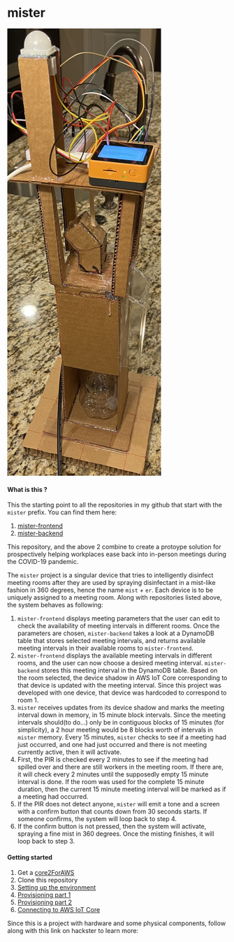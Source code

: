 # mister

![mister device](/imgs/mister-resized.png)

#### What is this ?

This the starting point to all the repositories in my github that start with the `mister` prefix. You can find them here:

1. [mister-frontend](https://github.com/daxlar/mister-frontend)
2. [mister-backend](https://github.com/daxlar/mister-backend)

This repository, and the above 2 combine to create a protoype solution for prospectively helping workplaces ease back into in-person meetings during the COVID-19 pandemic.

The `mister` project is a singular device that tries to intelligently disinfect meeting rooms after they are used by spraying disinfectant in a mist-like fashion in 360 degrees, hence the name `mist` + `er`. Each device is to be uniquely assigned to a meeting room. Along with repositories listed above, the system behaves as following:

1. `mister-frontend` displays meeting parameters that the user can edit to check the availability of meeting intervals in different rooms. Once the parameters are chosen, `mister-backend` takes a look at a DynamoDB table that stores selected meeting intervals, and returns available meeting intervals in their available rooms to `mister-frontend`.
2. `mister-frontend` displays the available meeting intervals in different rooms, and the user can now choose a desired meeting interval. `mister-backend` stores this meeting interval in the DynamoDB table. Based on the room selected, the device shadow in AWS IoT Core corresponding to that device is updated with the meeting interval. Since this project was developed with one device, that device was hardcoded to correspond to room 1.
3. `mister` receives updates from its device shadow and marks the meeting interval down in memory, in 15 minute block intervals. Since the meeting intervals should(to do...) only be in contiguous blocks of 15 minutes (for simplicity), a 2 hour meeting would be 8 blocks worth of intervals in `mister` memory. Every 15 minutes, `mister` checks to see if a meeting had just occurred, and one had just occurred and there is not meeting currently active, then it will activate.
4. First, the PIR is checked every 2 minutes to see if the meeting had spilled over and there are still workers in the meeting room. If there are, it will check every 2 minutes until the supposedly empty 15 minute interval is done. If the room was used for the complete 15 minute duration, then the current 15 minute meeting interval will be marked as if a meeting had occurred.
5. If the PIR does not detect anyone, `mister` will emit a tone and a screen with a confirm button that counts down from 30 seconds starts. If someone confirms, the system will loop back to step 4.
6. If the confirm button is not pressed, then the system will activate, spraying a fine mist in 360 degrees. Once the misting finishes, it will loop back to step 3.

#### Getting started

1. Get a [core2ForAWS](https://www.amazon.com/M5Stack-Core2-ESP32-Development-EduKit/dp/B08VGRZYJR)
2. Clone this repository
3. [Setting up the environment](https://edukit.workshop.aws/en/getting-started/prerequisites.html)
4. [Provisioning part 1](https://edukit.workshop.aws/en/blinky-hello-world/prerequisites.html)
5. [Provisioning part 2](https://edukit.workshop.aws/en/blinky-hello-world/device-provisioning.html)
6. [Connecting to AWS IoT Core](https://edukit.workshop.aws/en/blinky-hello-world/connecting-to-aws.html)

Since this is a project with hardware and some physical components, follow along with this link on hackster to learn more:

